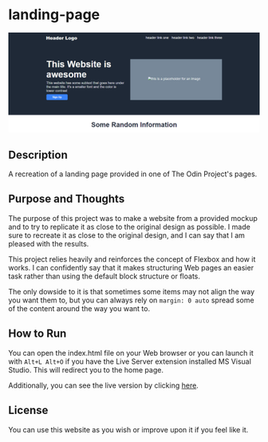 # landing-page

![Website Preview](./images/website-preview.PNG)

## Description
A recreation of a landing page provided in one of The Odin Project's pages.

## Purpose and Thoughts
The purpose of this project was to make a website from a provided mockup and to try to replicate it
as close to the original design as possible. I made sure to recreate it as close to the original
design, and I can say that I am pleased with the results. 

This project relies heavily and reinforces the concept of Flexbox and how it works. I can confidently say that it makes structuring Web pages an easier task rather than using the default block structure or floats.

The only dowside to it is that sometimes some items may not align the way you want them to, but you can always rely on `margin: 0 auto` spread some of the content around the way you want to.

## How to Run
You can open the index.html file on your Web browser or you can launch it with `Alt+L Alt+O` if you have
the Live Server extension installed MS Visual Studio. This will redirect you to the home page.

Additionally, you can see the live version by clicking [here](https://jonathanbernal.github.io/landing-page/).

## License
You can use this website as you wish or improve upon it if you feel like it.